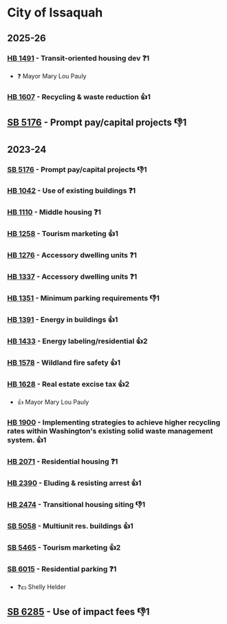 # City of Issaquah
## 2025-26

### [HB 1491](/bill/2025-26/hb/1491/) - Transit-oriented housing dev   ❓1
* ❓ Mayor Mary Lou Pauly

### [HB 1607](/bill/2025-26/hb/1607/) - Recycling & waste reduction 👍1  

## [SB 5176](/bill/2025-26/sb/5176/) - Prompt pay/capital projects  👎1 

## 2023-24

### [SB 5176](/bill/2023-24/sb/5176/) - Prompt pay/capital projects  👎1 

### [HB 1042](/bill/2023-24/hb/1042/) - Use of existing buildings   ❓1

### [HB 1110](/bill/2023-24/hb/1110/) - Middle housing   ❓1

### [HB 1258](/bill/2023-24/hb/1258/) - Tourism marketing 👍1  

### [HB 1276](/bill/2023-24/hb/1276/) - Accessory dwelling units   ❓1

### [HB 1337](/bill/2023-24/hb/1337/) - Accessory dwelling units   ❓1

### [HB 1351](/bill/2023-24/hb/1351/) - Minimum parking requirements  👎1 

### [HB 1391](/bill/2023-24/hb/1391/) - Energy in buildings 👍1  

### [HB 1433](/bill/2023-24/hb/1433/) - Energy labeling/residential 👍2  

### [HB 1578](/bill/2023-24/hb/1578/) - Wildland fire safety 👍1  

### [HB 1628](/bill/2023-24/hb/1628/) - Real estate excise tax 👍2  
* 👍 Mayor Mary Lou Pauly

### [HB 1900](/bill/2023-24/hb/1900/) - Implementing strategies to achieve higher recycling rates within Washington's existing solid waste management system. 👍1  

### [HB 2071](/bill/2023-24/hb/2071/) - Residential housing   ❓1

### [HB 2390](/bill/2023-24/hb/2390/) - Eluding & resisting arrest 👍1  

### [HB 2474](/bill/2023-24/hb/2474/) - Transitional housing siting  👎1 

### [SB 5058](/bill/2023-24/sb/5058/) - Multiunit res. buildings 👍1  

### [SB 5465](/bill/2023-24/sb/5465/) - Tourism marketing 👍2  

### [SB 6015](/bill/2023-24/sb/6015/) - Residential parking   ❓1
* ❓💵 Shelly Helder

## [SB 6285](/bill/2023-24/sb/6285/) - Use of impact fees  👎1 

